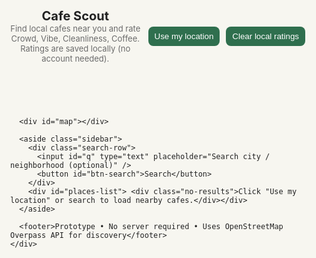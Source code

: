 <!doctype html>
<html lang="en">
<head>
  <meta charset="utf-8" />
  <meta name="viewport" content="width=device-width, initial-scale=1" />
  <title>Cafe Scout — Local Cafe Ratings</title>
  <link rel="stylesheet" href="https://unpkg.com/leaflet@1.9.4/dist/leaflet.css" integrity="sha256-sA+q8g1p3w2mC6w2gY2g8j8bQd7n3m9o5vM0k6w5v6M=" crossorigin="" />
  <style>
    :root{
      --bg:#f7f6f0; --card:#ffffff; --accent:#2f6f4e; --muted:#6b6b6b;
      font-family: Inter, ui-sans-serif, system-ui, -apple-system, "Segoe UI", Roboto, "Helvetica Neue", Arial;
    }
    html,body,#app{height:100%; margin:0; background:var(--bg); color:#222}
    .container{max-width:1100px; margin:18px auto; display:grid; grid-template-columns:1fr 380px; gap:16px; padding:16px}
    header{grid-column:1/-1; display:flex; align-items:center; gap:12px}
    h1{margin:0; font-size:20px}
    p.lead{margin:0; color:var(--muted); font-size:13px}
    #map{height:70vh; border-radius:10px; box-shadow:0 6px 20px rgba(0,0,0,0.08)}
    .sidebar{background:var(--card); border-radius:10px; padding:12px; height:70vh; overflow:auto; box-shadow:0 6px 20px rgba(12,12,12,0.06)}
    .search-row{display:flex; gap:8px; margin-bottom:10px}
    input[type=text]{flex:1; padding:8px 10px; border-radius:8px; border:1px solid #e5e5e5}
    button{background:var(--accent); color:white; border:none; padding:8px 10px; border-radius:8px; cursor:pointer}
    .place{padding:8px; border-bottom:1px solid #f0f0f0}
    .place h3{margin:0 0 4px 0; font-size:16px}
    .meta{font-size:13px; color:var(--muted)}
    .rating-row{display:flex; gap:6px; align-items:center; margin-top:8px}
    .rating-row label{font-size:13px; min-width:70px}
    .score{width:120px}
    .btn-small{padding:6px 8px; border-radius:8px; font-size:13px}
    .rating-summary{margin-top:8px; font-size:13px}
    .no-results{color:var(--muted); text-align:center; padding:24px}
    footer{grid-column:1/-1; text-align:center; color:var(--muted); font-size:13px; margin-top:6px}
    @media(max-width:980px){.container{grid-template-columns:1fr;}.sidebar{height:45vh} #map{height:45vh}}
  </style>
</head>
<body>
  <div id="app">
    <div class="container">
      <header>
        <div style="flex:1">
          <h1>Cafe Scout</h1>
          <p class="lead">Find local cafes near you and rate Crowd, Vibe, Cleanliness, Coffee. Ratings are saved locally (no account needed).</p>
        </div>
        <div style="display:flex;gap:10px;align-items:center">
          <button id="btn-locate">Use my location</button>
          <button id="btn-clear">Clear local ratings</button>
        </div>
      </header>

      <div id="map"></div>

      <aside class="sidebar">
        <div class="search-row">
          <input id="q" type="text" placeholder="Search city / neighborhood (optional)" />
          <button id="btn-search">Search</button>
        </div>
        <div id="places-list"> <div class="no-results">Click "Use my location" or search to load nearby cafes.</div></div>
      </aside>

      <footer>Prototype • No server required • Uses OpenStreetMap Overpass API for discovery</footer>
    </div>
  </div>

  <script src="https://unpkg.com/leaflet@1.9.4/dist/leaflet.js" integrity="sha256-o9N1j8fZbJw1rQYV1kH+nS6tV5w3r3w6rZf+ZkKqP38=" crossorigin=""></script>
  <script>
    // --- Config ---
    const OVERPASS_URL = 'https://overpass-api.de/api/interpreter';
    const RADIUS = 1200; // meters

    // --- Utilities ---
    const el = id => document.getElementById(id);
    const fmtNum = n => (Math.round(n*10)/10).toFixed(1);

    // --- Map setup ---
    const map = L.map('map', { zoomControl:true }).setView([40.73, -73.93], 13);
    L.tileLayer('https://{s}.tile.openstreetmap.org/{z}/{x}/{y}.png', {
      maxZoom: 19, attribution: '&copy; OpenStreetMap contributors'
    }).addTo(map);

    let markers = L.featureGroup().addTo(map);

    // --- Local storage helpers ---
    function storageKey(osmType, id){ return `cafeRatings:${osmType}:${id}` }

    function saveRating(osmType, id, data){
      const key = storageKey(osmType,id);
      const existing = JSON.parse(localStorage.getItem(key) || '[]');
      // append with timestamp
      existing.push({...data, ts:Date.now()});
      localStorage.setItem(key, JSON.stringify(existing));
    }

    function loadRatings(osmType,id){
      const key = storageKey(osmType,id);
      return JSON.parse(localStorage.getItem(key) || '[]');
    }

    function clearAllRatings(){
      Object.keys(localStorage).forEach(k=>{ if(k.startsWith('cafeRatings:')) localStorage.removeItem(k)});
      refreshPlacesDisplay(currentPlaces);
      alert('Local ratings cleared.');
    }

    // compute averages from stored votes
    function computeAggregate(osmType,id){
      const arr = loadRatings(osmType,id);
      if(!arr.length) return null;
      const sums = arr.reduce((acc,r)=>{
        acc.crowd += +r.crowd; acc.vibe += +r.vibe; acc.clean += +r.clean; acc.coffee += +r.coffee;
        return acc;}, {crowd:0,vibe:0,clean:0,coffee:0});
      const n = arr.length;
      return {count:n, crowd:sums.crowd/n, vibe:sums.vibe/n, clean:sums.clean/n, coffee:sums.coffee/n};
    }

    // --- UI building ---
    const placesList = el('places-list');
    let currentPlaces = [];

    function refreshPlacesDisplay(places){
      currentPlaces = places;
      markers.clearLayers();
      if(!places || !places.length){
        placesList.innerHTML = '<div class="no-results">No cafes found.</div>';
        return;
      }
      placesList.innerHTML = '';
      places.forEach(p => {
        const div = document.createElement('div'); div.className='place';
        const title = document.createElement('h3'); title.textContent = p.tags.name || (p.tags.brand || 'Unnamed Cafe');
        div.appendChild(title);
        const meta = document.createElement('div'); meta.className='meta';
        meta.textContent = `${p.tags.addr_city||''} ${p.tags.addr_housenumber||''}`.trim();
        div.appendChild(meta);

        const agg = computeAggregate(p.type,p.id);
        const summary = document.createElement('div'); summary.className='rating-summary';
        if(agg){
          summary.innerHTML = `Average — Crowd: ${fmtNum(agg.crowd)} · Vibe: ${fmtNum(agg.vibe)} · Clean: ${fmtNum(agg.clean)} · Coffee: ${fmtNum(agg.coffee)} (${agg.count} votes)`;
        } else {
          summary.textContent = 'No ratings yet';
        }
        div.appendChild(summary);

        // rating form
        const form = document.createElement('div'); form.style.marginTop='8px';
        ['crowd','vibe','clean','coffee'].forEach(key=>{
          const row = document.createElement('div'); row.className='rating-row';
          const label = document.createElement('label'); label.textContent = key.charAt(0).toUpperCase()+key.slice(1)+':';
          const input = document.createElement('input'); input.type='range'; input.min=1; input.max=5; input.value=4; input.className='score';
          const val = document.createElement('span'); val.textContent = input.value;
          input.addEventListener('input', ()=> val.textContent = input.value );
          row.appendChild(label); row.appendChild(input); row.appendChild(val);
          form.appendChild(row);
        });
        const btn = document.createElement('button'); btn.className='btn-small'; btn.textContent='Save rating';
        btn.addEventListener('click', ()=>{
          const inputs = form.querySelectorAll('input[type=range]');
          const data = {crowd:inputs[0].value, vibe:inputs[1].value, clean:inputs[2].value, coffee:inputs[3].value};
          saveRating(p.type,p.id,data);
          refreshPlacesDisplay(currentPlaces);
        });
        form.appendChild(btn);
        div.appendChild(form);

        // focus on map when clicked
        div.addEventListener('click', ()=> map.setView([p.lat,p.lon],17));

        placesList.appendChild(div);

        // add marker
        const m = L.marker([p.lat,p.lon]).addTo(markers).bindPopup(`<strong>${p.tags.name||'Cafe'}</strong><br>${agg?`Avg crowd ${fmtNum(agg.crowd)} (${agg.count})`:'No ratings yet'}`);
      });
      markers.addTo(map);
    }

    // --- Overpass query ---
    async function fetchCafesNear(lat,lon,queryText){
      const q = `[
out:json][timeout:25];
node(around:${RADIUS},${lat},${lon})[amenity=cafe];
out body;`;
      try{
        const res = await fetch(OVERPASS_URL, { method:'POST', body:q });
        if(!res.ok) throw new Error('Overpass error');
        const data = await res.json();
        // data.elements -> nodes
        return data.elements;
      }catch(err){ console.error(err); return [] }
    }

    // --- Geolocation handlers ---
    async function useMyLocation(){
      if(!navigator.geolocation) return alert('Geolocation not supported');
      el('btn-locate').disabled = true; el('btn-locate').textContent='Locating...';
      navigator.geolocation.getCurrentPosition(async pos=>{
        const {latitude:lat, longitude:lon} = pos.coords;
        map.setView([lat,lon],15);
        const places = await fetchCafesNear(lat,lon);
        refreshPlacesDisplay(places);
        el('btn-locate').disabled = false; el('btn-locate').textContent='Use my location';
      }, err=>{ alert('Unable to get location: '+err.message); el('btn-locate').disabled=false; el('btn-locate').textContent='Use my location' });
    }

    // --- Search (geocode optional) ---
    async function searchByText(text){
      // use Nominatim to geocode the text
      const q = encodeURIComponent(text+' cafe');
      try{
        const res = await fetch(`https://nominatim.openstreetmap.org/search.php?q=${q}&format=jsonv2&limit=1`);
        const arr = await res.json();
        if(!arr.length) return alert('Place not found');
        const lat = parseFloat(arr[0].lat), lon = parseFloat(arr[0].lon);
        map.setView([lat,lon],14);
        const places = await fetchCafesNear(lat,lon);
        refreshPlacesDisplay(places);
      }catch(e){ console.error(e); alert('Search failed'); }
    }

    // --- Event listeners ---
    el('btn-locate').addEventListener('click', useMyLocation);
    el('btn-search').addEventListener('click', ()=>{ const q = el('q').value.trim(); if(q) searchByText(q); else alert('Type a place to search (city, neighborhood)') });
    el('btn-clear').addEventListener('click', ()=>{ if(confirm('Clear all local ratings?')) clearAllRatings() });

    // --- Initialize with a demo search around NYC ---
    (async ()=>{
      // try center on user's IP via a simple request-free guess? We'll just center on Manhattan so app looks alive
      const demoLat = 40.730610, demoLon = -73.935242;
      const demo = await fetchCafesNear(demoLat,demoLon);
      refreshPlacesDisplay(demo);
      map.setView([demoLat,demoLon],13);
    })();

  </script>
</body>
</html>

